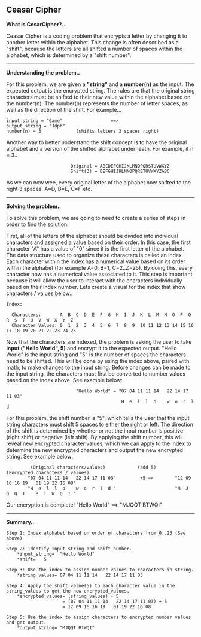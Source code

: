 ## Ceasar Cipher

**What is CesarCipher?..**

Ceasar Cipher is a coding problem that encrypts a letter by changing it to another letter within the alphabet. This change is often described as a "shift", because the letters are all shifted a number of spaces within the alphabet, which is determined by a "shift number".
___


**Understanding the problem..**

For this problem, we are given a **"string"** and a **number(n)** as the input. The expected output is the encrypted string. The rules are that the original string characters must be shifted to their new value within the alphabet based on the number(n). The number(n) represents the number of letter spaces, as well as the direction of the shift. For example...
```
input_string = "Game"                  ==>                  output_string = "Jdph"
number(n) = 3             (shifts letters 3 spaces right)
```

Another way to better understand the shift concept is to have the original alphabet and a version of the shifted alphabet underneath. For example, if n = 3..
```
                        Original = ABCDEFGHIJKLMNOPQRSTUVWXYZ
                        Shift(3) = DEFGHIJKLMNOPQRSTUVWXYZABC
```

As we can now wee, every original letter of the alphabet now shifted to the right 3 spaces. A=D, B=E, C=F etc.
___


**Solving the problem..**

To solve this problem, we are going to need to create a series of steps in order to find the solution.

First, all of the letters of the alphabet should be divided into individual characters and assigned a value based on their order. In this case, the first character "A" has a value of "0" since it is the first letter of the alphabet. The data structure used to organize these characters is called an index. Each character within the index has a numerical value based on its order within the alphabet (for example A=0, B=1, C=2..Z=25). By doing this, every character now has a numerical value associated to it. This step is important because it will allow the user to interact with the characters individually based on their index number. Lets create a visual for the index that show characters / values below..
```
Index:

  Characters:       A  B  C  D  E  F  G  H  I  J  K  L  M  N  O  P  Q  R  S  T  U  V  W  X  Y  Z
  Character Values: 0  1  2  3  4  5  6  7  8  9  10 11 12 13 14 15 16 17 18 19 20 21 22 23 24 25
```

Now that the characters are indexed, the problem is asking the user to take **input ("Hello World", 5)** and encrypt it to the expected output. "Hello World" is the input string and "5" is the number of spaces the characters need to be shifted. This will be done by using the index above, paired with math, to make changes to the input string. Before changes can be made to the input string, the characters must first be converted to number values based on the index above. See example below:
```
                          "Hello World" = "07 04 11 11 14   22 14 17 11 03"
                                           H  e  l  l  o    w  o  r  l  d
```

For this problem, the shift number is "5", which tells the user that the input string characters must shift 5 spaces to either the right or left. The direction of the shift is determined by whether or not the input number is positive (right shift) or negative (left shift). By applying the shift number, this will reveal new encrypted character values, which we can apply to the index to determine the new encrypted characters and output the new encrypted string. See example below:
```
         (Original characters/values)            (add 5)        (Encrypted characters / values)
        "07 04 11 11 14   22 14 17 11 03"         +5 =>        "12 09 16 16 19   01 19 22 16 08"
        "H  e  l  l  o    w  o  r  l  d "                      "M  J  Q  Q  T    B  T  W  Q  I "
```

Our encryption is complete!  "Hello World"  ==> "MJQQT BTWQI"
___

**Summary..**
```
Step 1: Index alphabet based on order of characters from 0..25 (See above)

Step 2: Identify input string and shift number.
    *input_string=  "Hello World"
    *shift=   5

Step 3: Use the index to assign number values to characters in string.
    *string_values= 07 04 11 11 14   22 14 17 11 03

Step 4: Apply the shift value(5) to each character value in the string_values to get the new encrypted_values.
    *encrypted_values= (string_values) + 5
                     = (07 04 11 11 14   22 14 17 11 03) + 5
                     = 12 09 16 16 19   01 19 22 16 08

Step 5: Use the index to assign characters to encrypted number values and get output.
    *output_string= "MJQQT BTWQI"
```
